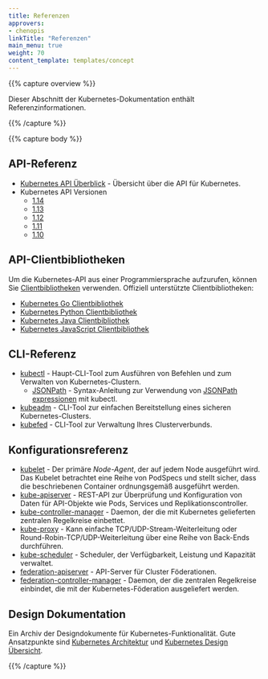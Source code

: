 ```yaml
---
title: Referenzen
approvers:
- chenopis
linkTitle: "Referenzen"
main_menu: true
weight: 70
content_template: templates/concept
---
```


{{% capture overview %}}

Dieser Abschnitt der Kubernetes-Dokumentation enthält Referenzinformationen.

{{% /capture %}}

{{% capture body %}}

## API-Referenz

* [Kubernetes API Überblick](/docs/reference/using-api/api-overview/) - Übersicht über die API für Kubernetes.
* Kubernetes API Versionen
  * [1.14](/docs/reference/generated/kubernetes-api/v1.14/)
  * [1.13](/docs/reference/generated/kubernetes-api/v1.13/)
  * [1.12](/docs/reference/generated/kubernetes-api/v1.12/)
  * [1.11](/docs/reference/generated/kubernetes-api/v1.11/)
  * [1.10](/docs/reference/generated/kubernetes-api/v1.10/)

## API-Clientbibliotheken

Um die Kubernetes-API aus einer Programmiersprache aufzurufen, können Sie
[Clientbibliotheken](/docs/reference/using-api/client-libraries/) verwenden. 
Offiziell unterstützte Clientbibliotheken:

- [Kubernetes Go Clientbibliothek](https://github.com/kubernetes/client-go/)
- [Kubernetes Python Clientbibliothek](https://github.com/kubernetes-client/python)
- [Kubernetes Java Clientbibliothek](https://github.com/kubernetes-client/java)
- [Kubernetes JavaScript Clientbibliothek](https://github.com/kubernetes-client/javascript)

## CLI-Referenz

* [kubectl](/docs/user-guide/kubectl-overview) - Haupt-CLI-Tool zum Ausführen von Befehlen und zum Verwalten von Kubernetes-Clustern.
    * [JSONPath](/docs/user-guide/jsonpath/) - Syntax-Anleitung zur Verwendung von [JSONPath expressionen](http://goessner.net/articles/JsonPath/) mit kubectl.
* [kubeadm](/docs/admin/kubeadm/) - CLI-Tool zur einfachen Bereitstellung eines sicheren Kubernetes-Clusters.
* [kubefed](/docs/admin/kubefed/) - CLI-Tool zur Verwaltung Ihres Clusterverbunds.

## Konfigurationsreferenz

* [kubelet](/docs/admin/kubelet/) - Der primäre *Node-Agent*, der auf jedem Node ausgeführt wird. Das Kubelet betrachtet eine Reihe von PodSpecs und stellt sicher, dass die beschriebenen Container ordnungsgemäß ausgeführt werden.
* [kube-apiserver](/docs/admin/kube-apiserver/) - REST-API zur Überprüfung und Konfiguration von Daten für API-Objekte wie Pods, Services und Replikationscontroller.
* [kube-controller-manager](/docs/admin/kube-controller-manager/) - Daemon, der die mit Kubernetes gelieferten zentralen Regelkreise einbettet.
* [kube-proxy](/docs/admin/kube-proxy/) - Kann einfache TCP/UDP-Stream-Weiterleitung oder Round-Robin-TCP/UDP-Weiterleitung über eine Reihe von Back-Ends durchführen.
* [kube-scheduler](/docs/admin/kube-scheduler/) - Scheduler, der Verfügbarkeit, Leistung und Kapazität verwaltet.
* [federation-apiserver](/docs/admin/federation-apiserver/) - API-Server für Cluster Föderationen.
* [federation-controller-manager](/docs/admin/federation-controller-manager/) - Daemon, der die zentralen Regelkreise einbindet, die mit der Kubernetes-Föderation ausgeliefert werden.

## Design Dokumentation

Ein Archiv der Designdokumente für Kubernetes-Funktionalität. Gute Ansatzpunkte sind [Kubernetes Architektur](https://git.k8s.io/community/contributors/design-proposals/architecture/architecture.md) und [Kubernetes Design Übersicht](https://git.k8s.io/community/contributors/design-proposals).

{{% /capture %}}
